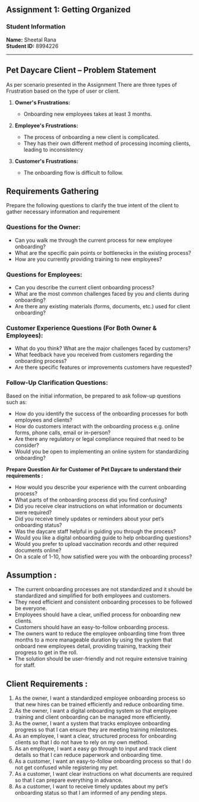## Assignment 1: Getting Organized

### Student Information
**Name:** Sheetal Rana  
**Student ID:** 8994226  

---

## Pet Daycare Client – Problem Statement
As per scenario presented in the Assignment There are three types of Frustration based on the type of user or client.

1. **Owner's Frustrations:**
   - Onboarding new employees takes at least 3 months.

2. **Employee's Frustrations:**
   - The process of onboarding a new client is complicated.
   - They has their own different method of processing incoming clients, leading to inconsistency

3. **Customer's Frustrations:**
   - The onboarding flow is difficult to follow.


## Requirements Gathering  

Prepare the following questions to clarify the true intent of the client to gather necessary information and requirement  

### Questions for the Owner:
- Can you walk me through the current process for new employee onboarding?
- What are the specific pain points or bottlenecks in the existing process?
- How are you currently providing training to new employees?

### Questions for Employees:
- Can you describe the current client onboarding process?
- What are the most common challenges faced by you and clients during onboarding?
- Are there any existing materials (forms, documents, etc.) used for client onboarding?

### Customer Experience Questions (For Both Owner & Employees):
- What do you think? What are the major challenges faced by customers?
- What feedback have you received from customers regarding the onboarding process?
- Are there specific features or improvements customers have requested?


### Follow-Up Clarification Questions:
Based on the initial information, be prepared to ask follow-up questions such as:  
- How do you identify the success of the onboarding processes for both employees and clients?
- How do customers interact with the onboarding process e.g. online forms, phone calls, email or in-person?
- Are there any regulatory or legal compliance required that need to be consider?
- Would you be open to implementing an online system for standardizing onboarding?

**Prepare Question Air for Customer of Pet Daycare to understand their requirements :**
- How would you describe your experience with the current onboarding process?
- What parts of the onboarding process did you find confusing?
- Did you receive clear instructions on what information or documents were required?
- Did you receive timely updates or reminders about your pet’s onboarding status?
- Was the daycare staff helpful in guiding you through the process?
- Would you like a digital onboarding guide to help onboarding questions?
- Would you prefer to upload vaccination records and other required documents online?
- On a scale of 1-10, how satisfied were you with the onboarding process?


## Assumption :
- The current onboarding processes are not standardized and it should be standardized and simplified for both employees and customers.
- They need efficient and consistent onboarding processes to be followed be everyone.
- Employees should have a clear, unified process for onboarding new clients.
- Customers should have an easy-to-follow onboarding process.
- The owners want to reduce the employee onboarding time from three months to a more manageable duration by using the system that onboard new employees detail, providing training, tracking their progress to get in the roll.
- The solution should be user-friendly and not require extensive training for staff.


## Client Requirements :
1.	As the owner, I want a standardized employee onboarding process so that new hires can be trained efficiently and reduce onboarding time.
2.	As the owner, I want a digital onboarding system so that employee training and client onboarding can be managed more efficiently.
3.	As the owner, I want a system that tracks employee onboarding progress so that I can ensure they are meeting training milestones.
4.	As an employee, I want a clear, structured process for onboarding clients so that I do not have to rely on my own method.
5.	As an employee, I want a easy go through to input and track client details so that I can reduce paperwork and onboarding time.
6.	As a customer, I want an easy-to-follow onboarding process so that I do not get confused while registering my pet.
7.	As a customer, I want clear instructions on what documents are required so that I can prepare everything in advance.
8.	As a customer, I want to receive timely updates about my pet’s onboarding status so that I am informed of any pending steps.

